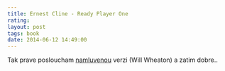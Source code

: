 ```yaml
---
title: Ernest Cline - Ready Player One
rating: 
layout: post
tags: book
date: 2014-06-12 14:49:00
---
```

<p>
Tak prave posloucham <a target="_blank" href="http://artax.karlin.mff.cuni.cz/~gurss5am/rpo/Ready%20Player%20One/">namluvenou</a> verzi (Will Wheaton) a zatim dobre..
</p>
